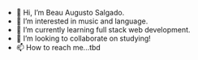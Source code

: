 - 👋 Hi, I’m Beau Augusto Salgado.
- 👀 I’m interested in music and language.
- 🌱 I’m currently learning full stack web development.
- 💞️ I’m looking to collaborate on studying! 
- 📫 How to reach me...tbd

<!---
beau-augusto/beau-augusto is a ✨ special ✨ repository because its `README.md` (this file) appears on your GitHub profile.
You can click the Preview link to take a look at your changes.
--->
